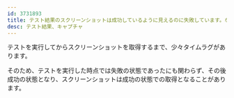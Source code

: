 ```yaml
---
id: 3731893
title: テスト結果のスクリーンショットは成功しているように見えるのに失敗しています。なぜですか？
desc: テスト結果、キャプチャ
---
```


テストを実行してからスクリーンショットを取得するまで、少々タイムラグがあります。

そのため、テストを実行した時点では失敗の状態であったにも関わらず、その後成功の状態となり、スクリーンショットは成功の状態での取得となることがあります。